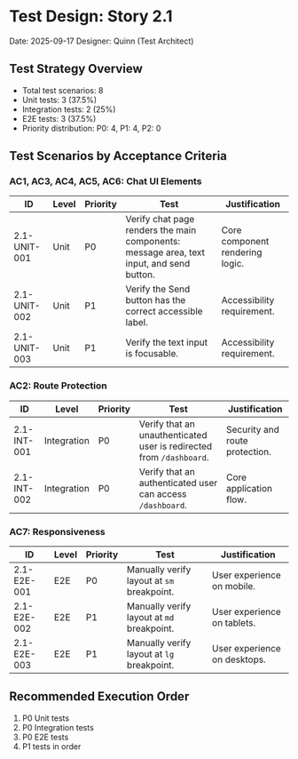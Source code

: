 # Test Design: Story 2.1

Date: 2025-09-17
Designer: Quinn (Test Architect)

## Test Strategy Overview

- Total test scenarios: 8
- Unit tests: 3 (37.5%)
- Integration tests: 2 (25%)
- E2E tests: 3 (37.5%)
- Priority distribution: P0: 4, P1: 4, P2: 0

## Test Scenarios by Acceptance Criteria

### AC1, AC3, AC4, AC5, AC6: Chat UI Elements

| ID | Level | Priority | Test | Justification |
|---|---|---|---|---|
| 2.1-UNIT-001 | Unit | P0 | Verify chat page renders the main components: message area, text input, and send button. | Core component rendering logic. |
| 2.1-UNIT-002 | Unit | P1 | Verify the Send button has the correct accessible label. | Accessibility requirement. |
| 2.1-UNIT-003 | Unit | P1 | Verify the text input is focusable. | Accessibility requirement. |

### AC2: Route Protection

| ID | Level | Priority | Test | Justification |
|---|---|---|---|---|
| 2.1-INT-001 | Integration | P0 | Verify that an unauthenticated user is redirected from `/dashboard`. | Security and route protection. |
| 2.1-INT-002 | Integration | P0 | Verify that an authenticated user can access `/dashboard`. | Core application flow. |

### AC7: Responsiveness

| ID | Level | Priority | Test | Justification |
|---|---|---|---|---|
| 2.1-E2E-001 | E2E | P0 | Manually verify layout at `sm` breakpoint. | User experience on mobile. |
| 2.1-E2E-002 | E2E | P1 | Manually verify layout at `md` breakpoint. | User experience on tablets. |
| 2.1-E2E-003 | E2E | P1 | Manually verify layout at `lg` breakpoint. | User experience on desktops. |

## Recommended Execution Order

1. P0 Unit tests
2. P0 Integration tests
3. P0 E2E tests
4. P1 tests in order
